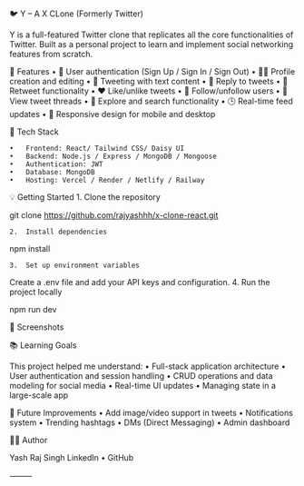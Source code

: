 🐦 Y – A X CLone (Formerly Twitter)

Y is a full-featured Twitter clone that replicates all the core functionalities of Twitter. Built as a personal project to learn and implement social networking features from scratch.

🚀 Features
	•	🔐 User authentication (Sign Up / Sign In / Sign Out)
	•	🧑‍💼 Profile creation and editing
	•	📝 Tweeting with text content
	•	💬 Reply to tweets
	•	🔁 Retweet functionality
	•	❤️ Like/unlike tweets
	•	📜 Follow/unfollow users
	•	🧵 View tweet threads
	•	🔎 Explore and search functionality
	•	🕒 Real-time feed updates
	•	📱 Responsive design for mobile and desktop

🔧 Tech Stack



	•	Frontend: React/ Tailwind CSS/ Daisy UI
	•	Backend: Node.js / Express / MongoDB / Mongoose
	•	Authentication: JWT 
	•	Database: MongoDB 
	•	Hosting: Vercel / Render / Netlify / Railway

💡 Getting Started
	1.	Clone the repository

git clone https://github.com/rajyashhh/x-clone-react.git



	2.	Install dependencies

npm install


	3.	Set up environment variables
Create a .env file and add your API keys and configuration.
	4.	Run the project locally

npm run dev



📸 Screenshots


📚 Learning Goals

This project helped me understand:
	•	Full-stack application architecture
	•	User authentication and session handling
	•	CRUD operations and data modeling for social media
	•	Real-time UI updates
	•	Managing state in a large-scale app

🧠 Future Improvements
	•	Add image/video support in tweets
	•	Notifications system
	•	Trending hashtags
	•	DMs (Direct Messaging)
	•	Admin dashboard

🧑‍💻 Author

Yash Raj Singh
LinkedIn • GitHub

⸻
